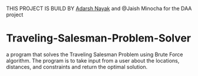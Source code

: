 THIS PROJECT IS BUILD BY [Adarsh Nayak](https://github.com/ARN089-main/) and @Jaish Minocha
for the DAA project


# Traveling-Salesman-Problem-Solver

a program that solves the Traveling Salesman Problem using Brute Force algorithm. The program is to take input from a user about the locations, distances, and constraints and return the optimal solution.
